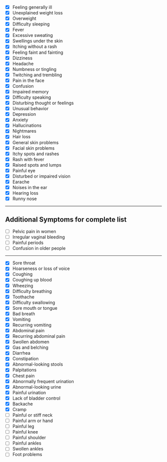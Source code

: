 - [x] Feeling generally ill
- [x] Unexplained weight loss
- [x] Overweight
- [x] Difficulty sleeping
- [x] Fever
- [x] Excessive sweating
- [x] Swellings under the skin
- [x] Itching without a rash
- [x] Feeling faint and fainting
- [x] Dizziness
- [x] Headache
- [x] Numbness or tingling
- [x] Twitching and trembling
- [x] Pain in the face
- [x] Confusion
- [x] Impaired memory
- [x] Difficulty speaking
- [x] Disturbing thought or feelings
- [x] Unusual behavior
- [x] Depression
- [x] Anxiety
- [x] Hallucinations
- [x] Nightmares
- [x] Hair loss
- [x] General skin problems
- [x] Facial skin problems
- [x] Itchy spots and rashes
- [x] Rash with fever
- [x] Raised spots and lumps
- [x] Painful eye
- [x] Disturbed or impaired vision
- [x] Earache
- [x] Noises in the ear
- [x] Hearing loss
- [x] Runny nose

---

## Additional Symptoms for complete list

- [ ] Pelvic pain in women
- [ ] Irregular vaginal bleeding
- [ ] Painful periods
- [ ] Confusion in older people

---

- [x] Sore throat
- [x] Hoarseness or loss of voice
- [x] Coughing
- [x] Coughing up blood
- [x] Wheezing
- [x] Difficulty breathing
- [x] Toothache
- [x] Difficulty swallowing
- [x] Sore mouth or tongue
- [x] Bad breath
- [x] Vomiting
- [x] Recurring vomiting
- [x] Abdominal pain
- [x] Recurring abdominal pain
- [x] Swollen abdomen
- [x] Gas and belching
- [x] Diarrhea
- [x] Constipation
- [x] Abnormal-looking stools
- [x] Palpitations
- [x] Chest pain
- [x] Abnormally frequent urination
- [x] Abnormal-looking urine
- [x] Painful urination
- [x] Lack of bladder control
- [x] Backache
- [x] Cramp
- [ ] Painful or stiff neck
- [ ] Painful arm or hand
- [ ] Painful leg
- [ ] Painful knee
- [ ] Painful shoulder
- [ ] Painful ankles
- [ ] Swollen ankles
- [ ] Foot problems

